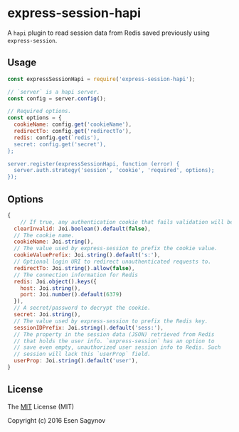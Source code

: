 # express-session-hapi

A `hapi` plugin to read session data from Redis saved previously using `express-session`.

## Usage

```javascript
const expressSessionHapi = require('express-session-hapi');

// `server` is a hapi server.
const config = server.config();

// Required options.
const options = {
  cookieName: config.get('cookieName'),
  redirectTo: config.get('redirectTo'),
  redis: config.get(`redis'),
  secret: config.get('secret'),
};

server.register(expressSessionHapi, function (error) {
  server.auth.strategy('session', 'cookie', 'required', options);
});
```

## Options

```javascript
{
	// If true, any authentication cookie that fails validation will be marked as expired in the response and cleared.
  clearInvalid: Joi.boolean().default(false),
  // The cookie name.
  cookieName: Joi.string(),
  // The value used by express-session to prefix the cookie value.
  cookieValuePrefix: Joi.string().default('s:'),
  // Optional login URI to redirect unauthenticated requests to.
  redirectTo: Joi.string().allow(false),
  // The connection information for Redis
  redis: Joi.object().keys({
    host: Joi.string(),
    port: Joi.number().default(6379)
  }),
  // A secret/password to decrypt the cookie.
  secret: Joi.string(),
  // The value used by express-session to prefix the Redis key.
  sessionIDPrefix: Joi.string().default('sess:'),
  // The property in the session data (JSON) retrieved from Redis 
  // that holds the user info. `express-session` has an option to 
  // save even empty, unauthorized user session info to Redis. Such
  // session will lack this `userProp` field.
  userProp: Joi.string().default('user'),
}
```

## License

The [MIT](https://github.com/kadishmal/express-session-hapi/blob/master/LICENSE) License (MIT)

Copyright (c) 2016 Esen Sagynov
